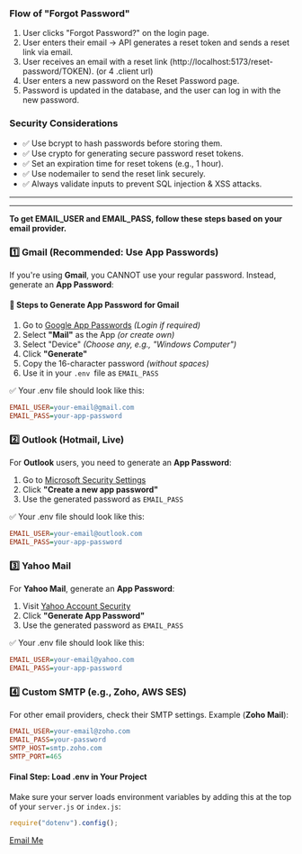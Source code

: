 ### Flow of "Forgot Password"

1. User clicks "Forgot Password?" on the login page.
2. User enters their email → API generates a reset token and sends a reset link via email.
3. User receives an email with a reset link (http://localhost:5173/reset-password/TOKEN). (or 4 .client url)
4. User enters a new password on the Reset Password page.
5. Password is updated in the database, and the user can log in with the new password.

### Security Considerations

- ✅ Use bcrypt to hash passwords before storing them.
- ✅ Use crypto for generating secure password reset tokens.
- ✅ Set an expiration time for reset tokens (e.g., 1 hour).
- ✅ Use nodemailer to send the reset link securely.
- ✅ Always validate inputs to prevent SQL injection & XSS attacks.

---

---

**To get EMAIL_USER and EMAIL_PASS, follow these steps based on your email provider.**

### 1️⃣ Gmail (Recommended: Use App Passwords)

If you're using **Gmail**, you CANNOT use your regular password. Instead, generate an **App Password**:

#### 🔹 Steps to Generate App Password for Gmail

1. Go to [Google App Passwords](https://myaccount.google.com/apppasswords)   _(Login if required)_
2. Select **"Mail"** as the App _(or create own)_
3. Select "Device" _(Choose any, e.g., "Windows Computer")_
4. Click **"Generate"**
5. Copy the 16-character password _(without spaces)_
6. Use it in your `.env `file as `EMAIL_PASS`

✅ Your .env file should look like this:

```ini
EMAIL_USER=your-email@gmail.com
EMAIL_PASS=your-app-password
```

### 2️⃣ Outlook (Hotmail, Live)

For **Outlook** users, you need to generate an **App Password**:

1. Go to [Microsoft Security Settings](https://account.live.com/proofs/manage) 
2. Click **"Create a new app password"**
3. Use the generated password as `EMAIL_PASS`

✅ Your .env file should look like this:

```ini
EMAIL_USER=your-email@outlook.com
EMAIL_PASS=your-app-password
```

### 3️⃣ Yahoo Mail

For **Yahoo Mail**, generate an **App Password**:

1. Visit [Yahoo Account Security](https://login.yahoo.com/account/security)
2. Click **"Generate App Password"**
3. Use the generated password as `EMAIL_PASS`

✅ Your .env file should look like this:

```ini
EMAIL_USER=your-email@yahoo.com
EMAIL_PASS=your-app-password
```

### 4️⃣ Custom SMTP (e.g., Zoho, AWS SES)

For other email providers, check their SMTP settings.
Example (**Zoho Mail**):

```ini
EMAIL_USER=your-email@zoho.com
EMAIL_PASS=your-password
SMTP_HOST=smtp.zoho.com
SMTP_PORT=465
```

#### Final Step: Load .env in Your Project

Make sure your server loads environment variables by adding this at the top of your `server.js` or `index.js`:

```js
require("dotenv").config();
```

[Email Me](mailto:ai.akash.mishra@gmail.com)
